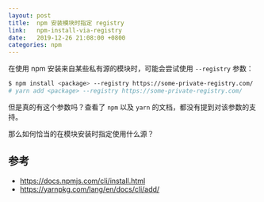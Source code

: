 ```yaml
---
layout: post
title:  npm 安装模块时指定 registry
link:   npm-install-via-registry
date:   2019-12-26 21:08:00 +0800
categories: npm
---
```


在使用 npm 安装来自某些私有源的模块时，可能会尝试使用 `--registry` 参数：

```bash
$ npm install <package> --registry https://some-private-registry.com/
# yarn add <package> --registry https://some-private-registry.com/
```

但是真的有这个参数吗？查看了 `npm` 以及 `yarn` 的文档，都没有提到对该参数的支持。

那么如何恰当的在模块安装时指定使用什么源？

## 参考

- <https://docs.npmjs.com/cli/install.html>
- <https://yarnpkg.com/lang/en/docs/cli/add/>